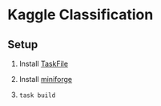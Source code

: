 # Kaggle Classification

## Setup

1. Install [TaskFile](https://taskfile.dev/installation/)

1. Install [miniforge](https://github.com/conda-forge/miniforge)

1. `task build`
